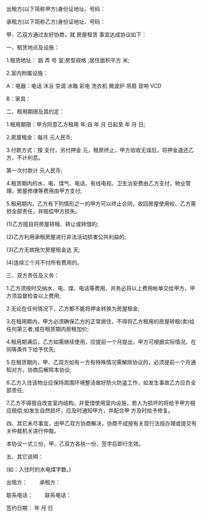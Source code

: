 
 


出租方(以下简称甲方)身份证地址、号码：


承租方(以下简称乙方)身份证地址、号码：


甲、乙双方通过友好协商，就
房屋租赁
事宜达成协议如下：


一、租赁地点及设施：


1.租赁地址： 路 弄 号 室;房型规格 ;居住面积平方 米;


2.室内附属设施：


A：电器：电话 沐浴 空调 冰箱 彩电 洗衣机 微波炉 吊扇 音响 VCD


B：家具：


二、租用期限及其约定：


1.租用期限：甲方同意乙方租用 年;自 年 月 日起至 年 月 日;


2.房屋租金：每月 元人民币;


3.付款方式：按 支付，另付押金 元，租房终止，甲方验收无误后，将押金退还乙方，不计利息。


第一次付款计 元人民币;


4.租赁期内的水、电、煤气、电话、有线电视、卫生治安费由乙方支付，物业管理，房屋修缮等费用由甲方支付;


5.租用期内，乙方有下列情形之一的甲方可以终止合同，收回房屋使用权、乙方需担全部责任，并赔偿甲方损失。


(1)乙方擅自将房屋转租、转让或转借的;


(2)乙方利用承租房屋进行非法活动损害公共利益的;


(3)乙方无故拖欠房屋租金达 天;


(4)连续三个月不付所有费用的。


三、双方责任及义务：


1.乙方须按时交纳水、电、煤、电话等费用，并务必将以上费用帐单交给甲方，甲方须监督检查以上费用;


2.无论在任何情况下，乙方都不能将押金转换为房屋租金;


3.在租用期内，甲方必须确保乙方的正常居住，不得将乙方租用的房屋转租(卖)给任何第三者;或在租赁期内房租加价;


4.租用期满后，乙方如需继续使用，应提前一个月提出，甲方可根据实际情况，在同等条件下给予优先;


5.在租赁期内，甲、乙双方如有一方有特殊情况需解除协议的，必须提前一个月通知对方，协商后解除本协议;


6.乙方入住该物业应保持周围环境整洁做好防火防盗工作，如发生事故乙方应负全部责任;


7.乙方不得擅自改变室内结构，并爱惜使用室内设施，若人为损坏的将给予甲方相应赔偿;如发生自然损坏，应及时通知甲方，并配合甲 方及时给予修复。


四、其它未尽事宜，由甲乙双方协商解决，协商不成按有关现行法规办理或提交有关仲裁机关进行仲裁。


本协议一式三份，甲、乙双方各执一份，签字后即行生效。


五、其它说明：


(如：入住时的水电煤字数。)


出租方：　　 承租方：


联系电话：　　 联系电话：


签约日期： 年 月 日
 


 

 
 
 
 
 
  


  
 

  


  


  
 
 
 
 

